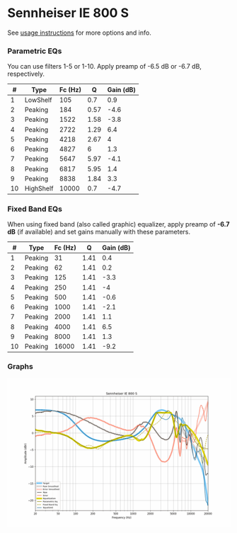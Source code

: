 # Sennheiser IE 800 S
See [usage instructions](https://github.com/jaakkopasanen/AutoEq#usage) for more options and info.

### Parametric EQs
You can use filters 1-5 or 1-10. Apply preamp of -6.5 dB or -6.7 dB, respectively.

|   # | Type      |   Fc (Hz) |    Q |   Gain (dB) |
|-----|-----------|-----------|------|-------------|
|   1 | LowShelf  |       105 | 0.7  |         0.9 |
|   2 | Peaking   |       184 | 0.57 |        -4.6 |
|   3 | Peaking   |      1522 | 1.58 |        -3.8 |
|   4 | Peaking   |      2722 | 1.29 |         6.4 |
|   5 | Peaking   |      4218 | 2.67 |         4   |
|   6 | Peaking   |      4827 | 6    |         1.3 |
|   7 | Peaking   |      5647 | 5.97 |        -4.1 |
|   8 | Peaking   |      6817 | 5.95 |         1.4 |
|   9 | Peaking   |      8838 | 1.84 |         3.3 |
|  10 | HighShelf |     10000 | 0.7  |        -4.7 |

### Fixed Band EQs
When using fixed band (also called graphic) equalizer, apply preamp of **-6.7 dB** (if available) and set gains manually with these parameters.

|   # | Type    |   Fc (Hz) |    Q |   Gain (dB) |
|-----|---------|-----------|------|-------------|
|   1 | Peaking |        31 | 1.41 |         0.4 |
|   2 | Peaking |        62 | 1.41 |         0.2 |
|   3 | Peaking |       125 | 1.41 |        -3.3 |
|   4 | Peaking |       250 | 1.41 |        -4   |
|   5 | Peaking |       500 | 1.41 |        -0.6 |
|   6 | Peaking |      1000 | 1.41 |        -2.1 |
|   7 | Peaking |      2000 | 1.41 |         1.1 |
|   8 | Peaking |      4000 | 1.41 |         6.5 |
|   9 | Peaking |      8000 | 1.41 |         1.3 |
|  10 | Peaking |     16000 | 1.41 |        -9.2 |

### Graphs
![](./Sennheiser%20IE%20800%20S.png)
